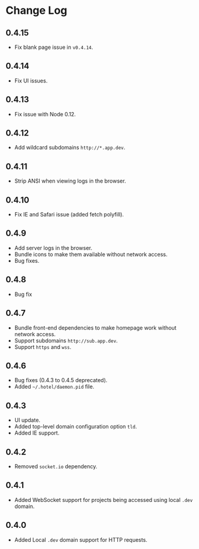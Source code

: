 # Change Log

## 0.4.15

* Fix blank page issue in `v0.4.14`.

## 0.4.14

* Fix UI issues.

## 0.4.13

* Fix issue with Node 0.12.

## 0.4.12

* Add wildcard subdomains `http://*.app.dev`.

## 0.4.11

* Strip ANSI when viewing logs in the browser.

## 0.4.10

* Fix IE and Safari issue (added fetch polyfill).

## 0.4.9

* Add server logs in the browser.
* Bundle icons to make them available without network access.
* Bug fixes.

## 0.4.8

* Bug fix

## 0.4.7

* Bundle front-end dependencies to make homepage work without network access.
* Support subdomains `http://sub.app.dev`.
* Support `https` and `wss`.

## 0.4.6

* Bug fixes (0.4.3 to 0.4.5 deprecated).
* Added `~/.hotel/daemon.pid` file.

## 0.4.3

* UI update.
* Added top-level domain configuration option `tld`.
* Added IE support.

## 0.4.2

* Removed `socket.io` dependency.

## 0.4.1

* Added WebSocket support for projects being accessed using local `.dev` domain.

## 0.4.0

* Added Local `.dev` domain support for HTTP requests.
